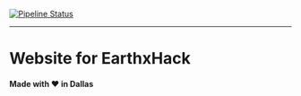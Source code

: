 [![Pipeline Status](https://github.com/weareasterisk/earthxhack/workflows/production-deployment/badge.svg)](https://github.com/weareasterisk/production-deployment/actions)

***
# Website for EarthxHack
#### Made with ❤️ in Dallas
